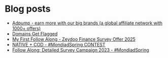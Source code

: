 # Blog posts
<!-- BLOG-POST-LIST:START -->
- [Adpump - earn more with our big brands &lpar;a global affiliate network with 1000+ offers&rpar;](https://afflift.com/f/threads/adpump-earn-more-with-our-big-brands-a-global-affiliate-network-with-1000-offers.9833/)
- [Domains Get Flagged](https://afflift.com/f/threads/domains-get-flagged.10553/)
- [My First Follow Along - Zeydoo Finance Survey Offer 2025](https://afflift.com/f/threads/my-first-follow-along-zeydoo-finance-survey-offer-2025.10559/)
- [NATIVE + COD - #MondiadSpring CONTEST](https://afflift.com/f/threads/native-cod-mondiadspring-contest.10562/)
- [Follow Along: Detailed Survey Campaign 2023 -  #MondiadSpring](https://afflift.com/f/threads/follow-along-detailed-survey-campaign-2023-mondiadspring.10549/)
<!-- BLOG-POST-LIST:END -->
